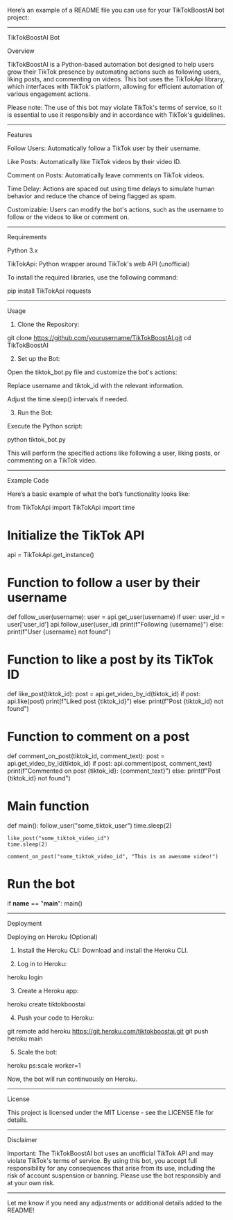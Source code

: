Here’s an example of a README file you can use for your TikTokBoostAI bot project:


---

TikTokBoostAI Bot

Overview

TikTokBoostAI is a Python-based automation bot designed to help users grow their TikTok presence by automating actions such as following users, liking posts, and commenting on videos. This bot uses the TikTokApi library, which interfaces with TikTok's platform, allowing for efficient automation of various engagement actions.

Please note: The use of this bot may violate TikTok's terms of service, so it is essential to use it responsibly and in accordance with TikTok's guidelines.


---

Features

Follow Users: Automatically follow a TikTok user by their username.

Like Posts: Automatically like TikTok videos by their video ID.

Comment on Posts: Automatically leave comments on TikTok videos.

Time Delay: Actions are spaced out using time delays to simulate human behavior and reduce the chance of being flagged as spam.

Customizable: Users can modify the bot's actions, such as the username to follow or the videos to like or comment on.



---

Requirements

Python 3.x

TikTokApi: Python wrapper around TikTok's web API (unofficial)


To install the required libraries, use the following command:

pip install TikTokApi requests


---

Usage

1. Clone the Repository:

git clone https://github.com/yourusername/TikTokBoostAI.git
cd TikTokBoostAI


2. Set up the Bot:

Open the tiktok_bot.py file and customize the bot's actions:

Replace username and tiktok_id with the relevant information.

Adjust the time.sleep() intervals if needed.



3. Run the Bot:

Execute the Python script:

python tiktok_bot.py

This will perform the specified actions like following a user, liking posts, or commenting on a TikTok video.




---

Example Code

Here’s a basic example of what the bot’s functionality looks like:

from TikTokApi import TikTokApi
import time

# Initialize the TikTok API
api = TikTokApi.get_instance()

# Function to follow a user by their username
def follow_user(username):
    user = api.get_user(username)
    if user:
        user_id = user['user_id']
        api.follow_user(user_id)
        print(f"Following {username}")
    else:
        print(f"User {username} not found")

# Function to like a post by its TikTok ID
def like_post(tiktok_id):
    post = api.get_video_by_id(tiktok_id)
    if post:
        api.like(post)
        print(f"Liked post {tiktok_id}")
    else:
        print(f"Post {tiktok_id} not found")

# Function to comment on a post
def comment_on_post(tiktok_id, comment_text):
    post = api.get_video_by_id(tiktok_id)
    if post:
        api.comment(post, comment_text)
        print(f"Commented on post {tiktok_id}: {comment_text}")
    else:
        print(f"Post {tiktok_id} not found")

# Main function
def main():
    follow_user("some_tiktok_user")
    time.sleep(2)

    like_post("some_tiktok_video_id")
    time.sleep(2)

    comment_on_post("some_tiktok_video_id", "This is an awesome video!")

# Run the bot
if __name__ == "__main__":
    main()


---

Deployment

Deploying on Heroku (Optional)

1. Install the Heroku CLI: Download and install the Heroku CLI.


2. Log in to Heroku:

heroku login


3. Create a Heroku app:

heroku create tiktokboostai


4. Push your code to Heroku:

git remote add heroku https://git.heroku.com/tiktokboostai.git
git push heroku main


5. Scale the bot:

heroku ps:scale worker=1



Now, the bot will run continuously on Heroku.


---

License

This project is licensed under the MIT License - see the LICENSE file for details.


---

Disclaimer

Important:
The TikTokBoostAI bot uses an unofficial TikTok API and may violate TikTok's terms of service. By using this bot, you accept full responsibility for any consequences that arise from its use, including the risk of account suspension or banning. Please use the bot responsibly and at your own risk.


---

Let me know if you need any adjustments or additional details added to the README!



